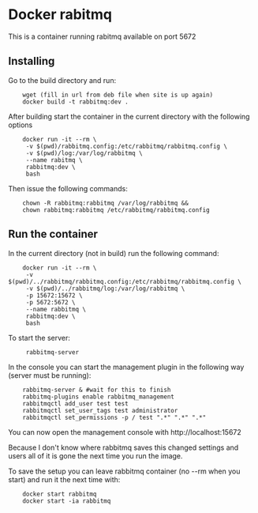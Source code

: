 Docker rabitmq
==============

This is a container running rabitmq available on port 5672

Installing
----------

Go to the build directory and run:

        wget (fill in url from deb file when site is up again)
        docker build -t rabbitmq:dev .

After building start the container in the current directory with the following options

        docker run -it --rm \
         -v $(pwd)/rabbitmq.config:/etc/rabbitmq/rabbitmq.config \
         -v $(pwd)/log:/var/log/rabbitmq \
         --name rabitmq \
         rabbitmq:dev \
         bash

Then issue the following commands:

        chown -R rabbitmq:rabbitmq /var/log/rabbitmq &&
        chown rabbitmq:rabbitmq /etc/rabbitmq/rabbitmq.config

Run the container
-----------------

In the current directory (not in build) run the following command:

        docker run -it --rm \
         -v $(pwd)/../rabbitmq/rabbitmq.config:/etc/rabbitmq/rabbitmq.config \
         -v $(pwd)/../rabbitmq/log:/var/log/rabbitmq \
         -p 15672:15672 \
         -p 5672:5672 \
         --name rabbitmq \
         rabbitmq:dev \
         bash
         
To start the server:
         
         rabbitmq-server

In the console you can start the management plugin in the following way (server must be running):

        rabbitmq-server & #wait for this to finish
        rabbitmq-plugins enable rabbitmq_management
        rabbitmqctl add_user test test
        rabbitmqctl set_user_tags test administrator
        rabbitmqctl set_permissions -p / test ".*" ".*" ".*"

You can now open the management console with http://localhost:15672

Because I don't know where rabbitmq saves this changed settings and users all of it is gone the next time you run the image.

To save the setup you can leave rabbitmq container (no --rm when you start) and run it the next time with:

        docker start rabbitmq
        docker start -ia rabbitmq
